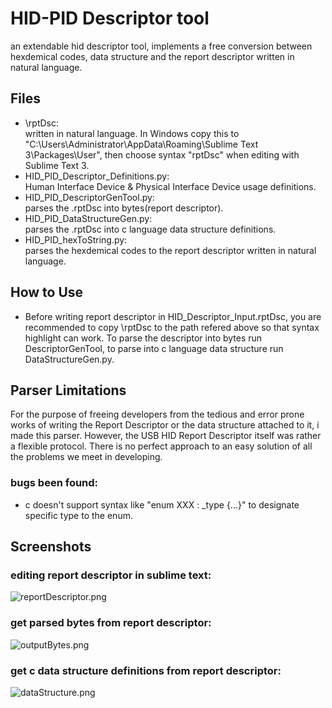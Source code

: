 # HID-PID Descriptor tool
an extendable hid descriptor tool, implements a free conversion between hexdemical codes, data structure and the report descriptor written in natural language.  

## Files  
- \rptDsc:  
	written in natural language. In Windows copy this to "C:\Users\Administrator\AppData\Roaming\Sublime Text 3\Packages\User", then choose syntax "rptDsc" when editing with Sublime Text 3.  
- HID\_PID\_Descriptor\_Definitions.py:  
	Human Interface Device & Physical Interface Device usage definitions.  
- HID\_PID\_DescriptorGenTool.py:  
	parses the .rptDsc into bytes(report descriptor).  
- HID\_PID\_DataStructureGen.py:  
	parses the .rptDsc into c language data structure definitions.  
- HID\_PID\_hexToString.py:  
	parses the hexdemical codes to the report descriptor written in natural language.  
  
## How to Use  
- Before writing report descriptor in HID\_Descriptor\_Input.rptDsc, you are recommended to copy \rptDsc to the path refered above so that syntax highlight can work. To parse the descriptor into bytes run DescriptorGenTool, to parse into c language data structure run DataStructureGen.py.   
  
## Parser Limitations  
For the purpose of freeing developers from the tedious and error prone works of writing the Report Descriptor or the data structure attached to it, i made this parser. However, the USB HID Report Descriptor itself was rather a flexible protocol. There is no perfect approach to an easy solution of all the problems we meet in developing.    
### bugs been found:  
- c doesn't support syntax like "enum XXX : _type {...}" to designate specific type to the enum.  

## Screenshots
### editing report descriptor in sublime text:  
![reportDescriptor.png](https://github.com/beantowel/HID_Descriptor_tool/raw/master/Screenshots/reportDescriptor.png)
### get parsed bytes from report descriptor:  
![outputBytes.png](https://github.com/beantowel/HID_Descriptor_tool/raw/master/Screenshots/outputBytes.png)
### get c data structure definitions from report descriptor:  
![dataStructure.png](https://github.com/beantowel/HID_Descriptor_tool/raw/master/Screenshots/dataStructure.png)
